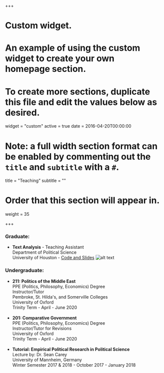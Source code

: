 
+++
# Custom widget.
# An example of using the custom widget to create your own homepage section.
# To create more sections, duplicate this file and edit the values below as desired.
widget = "custom"
active = true
date = 2016-04-20T00:00:00

# Note: a full width section format can be enabled by commenting out the `title` and `subtitle` with a `#`.
title = "Teaching"
subtitle = ""

# Order that this section will appear in.
weight = 35

+++
### Graduate:<br/>
- **Text Analysis** -  Teaching Assistant <br/> Department of Political Science <br/> University of Houston - [Code and Slides](https://github.com/aelshehawy/Basics-of-Text-Analysis-for-Political-Science) ![alt text](https://github.com/aelshehawy/academic-kickstart_ash/tree/master/static/img/GitHub-Mark-64px.png "Logo Title Text 1")




### Undergraduate:<br/>
- **211: Politics of the Middle East**  <br/>  PPE (Politics, Philosophy, Economics) Degree <br/> Instructor/Tutor<br/> Pembroke, St. Hilda's, and Somerville Colleges<br/> University of Oxford <br/> Trinity Term - April - June 2020<br/> <br/> 
- **201: Comparative Government**   <br/>  PPE (Politics, Philosophy, Economics) Degree <br/>Instructor/Tutor for Revisions<br/> University of Oxford <br/> Trinity Term - April - June 2020<br/> <br/> 
- **Tutorial: Empirical Political Research in Political Science**   <br/> Lecture by: Dr. Sean Carey<br/>  University of Mannheim, Germany<br/>Winter Semester 2017 & 2018 - October 2017 - January 2018 





